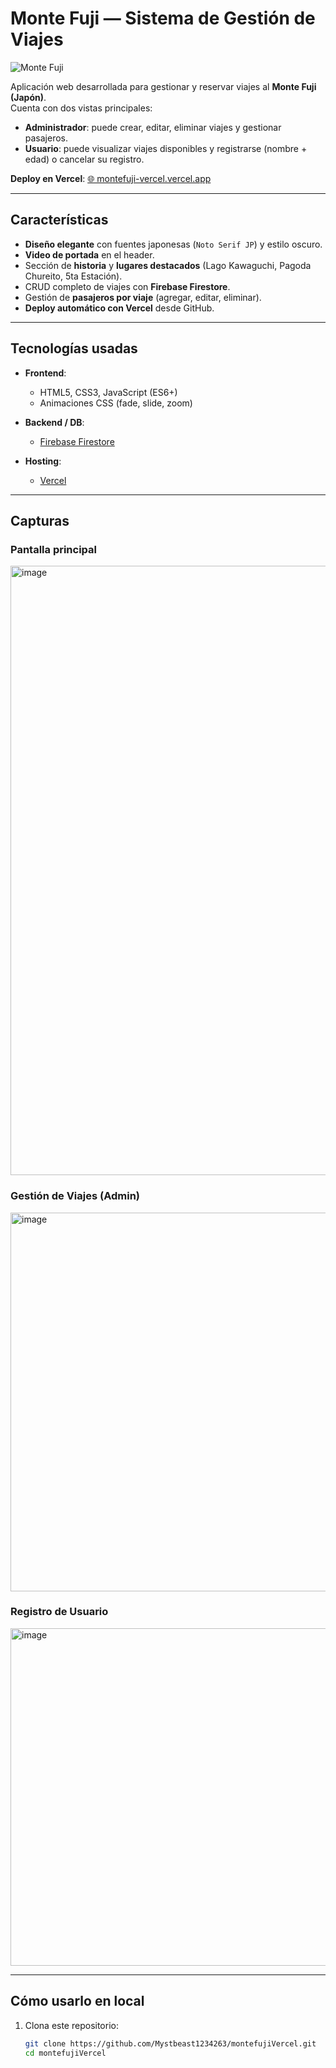 #  Monte Fuji — Sistema de Gestión de Viajes  

![Monte Fuji](https://cdn.getyourguide.com/img/location/5b60ccb628680.jpeg/99.jpg)

Aplicación web desarrollada para gestionar y reservar viajes al **Monte Fuji (Japón)**.  
Cuenta con dos vistas principales:  

-  **Administrador**: puede crear, editar, eliminar viajes y gestionar pasajeros.  
-  **Usuario**: puede visualizar viajes disponibles y registrarse (nombre + edad) o cancelar su registro.  

 **Deploy en Vercel**: [🌐 montefuji-vercel.vercel.app](https://montefuji-vercel.vercel.app)

---

##  Características

-  **Diseño elegante** con fuentes japonesas (`Noto Serif JP`) y estilo oscuro.  
-  **Video de portada** en el header.  
-  Sección de **historia** y **lugares destacados** (Lago Kawaguchi, Pagoda Chureito, 5ta Estación).  
-  CRUD completo de viajes con **Firebase Firestore**.  
-  Gestión de **pasajeros por viaje** (agregar, editar, eliminar).  
- **Deploy automático con Vercel** desde GitHub.  

---

##  Tecnologías usadas

- **Frontend**:  
  - HTML5, CSS3, JavaScript (ES6+)  
  - Animaciones CSS (fade, slide, zoom)  

- **Backend / DB**:  
  - [Firebase Firestore](https://firebase.google.com/)  

- **Hosting**:  
  - [Vercel](https://vercel.com/)  

---

##  Capturas

### Pantalla principal

<img width="1897" height="975" alt="image" src="https://github.com/user-attachments/assets/634fecf8-4c95-460e-b355-5b7665494f8f" />

### Gestión de Viajes (Admin)

<img width="919" height="606" alt="image" src="https://github.com/user-attachments/assets/ad6fcea7-3193-4065-9856-fd197294f23e" />

### Registro de Usuario

<img width="900" height="540" alt="image" src="https://github.com/user-attachments/assets/3468a6fd-2f50-46e0-ab66-ccb739eb08f5" />

---

##  Cómo usarlo en local

1. Clona este repositorio:
   ```bash
   git clone https://github.com/Mystbeast1234263/montefujiVercel.git
   cd montefujiVercel
